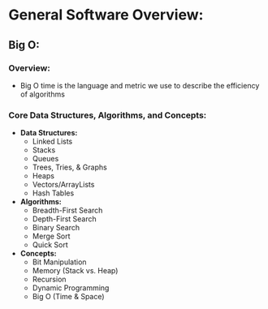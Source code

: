 # General Software Overview:

## Big O:

### Overview:
* Big O time is the language and metric we use to describe the efficiency of algorithms

### Core Data Structures, Algorithms, and Concepts:
* **Data Structures:**
  * Linked Lists
  * Stacks
  * Queues
  * Trees, Tries, & Graphs
  * Heaps
  * Vectors/ArrayLists
  * Hash Tables
* **Algorithms:**
  * Breadth-First Search
  * Depth-First Search
  * Binary Search
  * Merge Sort
  * Quick Sort
* **Concepts:**
  * Bit Manipulation
  * Memory (Stack vs. Heap)
  * Recursion
  * Dynamic Programming
  * Big O (Time & Space)
